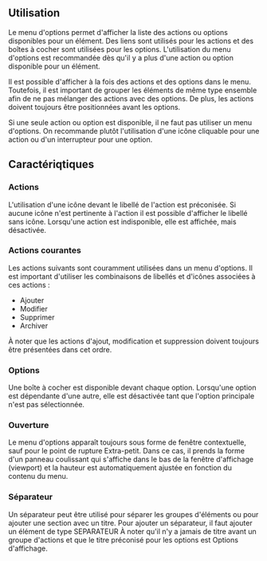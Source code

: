 ## Utilisation
Le menu d'options permet d'afficher la liste des actions ou options disponibles pour un élément. Des liens sont utilisés pour les actions et des boîtes à cocher sont utilisées pour les options. L'utilisation du menu d'options est recommandée dès qu'il y a plus d'une action ou option disponible pour un élément.

<modul-do>Il est possible d'afficher à la fois des actions et des options dans le menu. Toutefois, il est important de grouper les éléments de même type ensemble afin de ne pas mélanger des actions avec des options. De plus, les actions doivent toujours être positionnées avant les options.</modul-do>

<modul-dont>Si une seule action ou option est disponible, il ne faut pas utiliser un menu d'options. On recommande plutôt l'utilisation d'une icône cliquable pour une action ou d'un interrupteur pour une option.</modul-dont>

## Caractériqtiques
### Actions
L'utilisation d'une icône devant le libellé de l'action est préconisée. Si aucune icône n'est pertinente à l'action il est possible d'afficher le libellé sans icône. Lorsqu'une action est indisponible, elle est affichée, mais désactivée.

### Actions courantes
Les actions suivants sont couramment utilisées dans un menu d'options. Il est important d'utiliser les combinaisons de libellés et d'icônes associées à ces actions :
* Ajouter
* Modifier
* Supprimer
* Archiver

À noter que les actions d'ajout, modification et suppression doivent toujours être présentées dans cet ordre.

### Options
Une boîte à cocher est disponible devant chaque option. Lorsqu'une option est dépendante d'une autre, elle est désactivée tant que l'option principale n'est pas sélectionnée.

### Ouverture
Le menu d'options apparaît toujours sous forme de fenêtre contextuelle, sauf pour le point de rupture Extra-petit. Dans ce cas, il prends la forme d'un panneau coulissant qui s'affiche dans le bas de la fenêtre d'affichage (viewport) et la hauteur est automatiquement ajustée en fonction du contenu du menu.

### Séparateur
Un séparateur peut être utilisé pour séparer les groupes d'éléments ou pour ajouter une section avec un titre. Pour ajouter un séparateur, il faut ajouter un élément de type SEPARATEUR À noter qu'il n'y a jamais de titre avant un groupe d'actions et que le titre préconisé pour les options est Options d'affichage.
